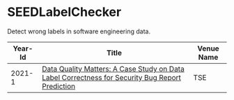 # SEEDLabelChecker
Detect wrong labels in software engineering data.



| Year-Id | Title                                                                                                                                                                     | Venue Name |
| ------- | ------------------------------------------------------------------------------------------------------------------------------------------------------------------------- | ---------------- |
| 2021-1  | [Data Quality Matters: A Case Study on Data Label Correctness for Security Bug Report Prediction](https://ieeexplore.ieee.org/document/9371393)                                                 | TSE           |

